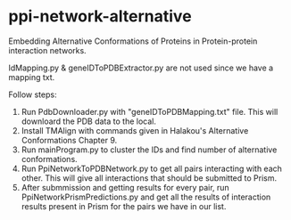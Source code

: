 # ppi-network-alternative
Embedding Alternative Conformations of Proteins in Protein-protein interaction networks.

IdMapping.py & geneIDToPDBExtractor.py are not used since we have a mapping txt.

Follow steps: 
1. Run PdbDownloader.py with "geneIDToPDBMapping.txt" file. This will downloard the PDB data to the local.
2. Install TMAlign with commands given in Halakou's Alternative Conformations Chapter 9.
3. Run mainProgram.py to cluster the IDs and find number of alternative conformations.
4. Run PpiNetworkToPDBNetwork.py to get all pairs interacting with each other. This will give all interactions that should be submitted to Prism.
5. After submmission and getting results for every pair, run PpiNetworkPrismPredictions.py and get all the results of interaction results present in Prism for the pairs we have in our list.

